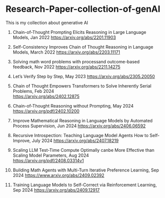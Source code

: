 # Research-Paper-collection-of-genAI

This is my collection about generative AI

1. Chain-of-Thought Prompting Elicits Reasoning in Large Language Models, Jan 2022
      https://arxiv.org/abs/2201.11903

2. Self-Consistency Improves Chain of Thought Reasoning in Language Models, March 2022
      https://arxiv.org/abs/2203.11171

3. Solving math word problems with processand outcome-based feedback, Nov 2022
      https://arxiv.org/abs/2211.14275

4. Let’s Verify Step by Step, May 2023
      https://arxiv.org/abs/2305.20050

5. Chain of Thought Empowers Transformers to Solve Inherently Serial Problems, Feb 2024   
      https://arxiv.org/abs/2402.12875

6. Chain-of-Thought Reasoning without Prompting, May 2024
      https://arxiv.org/pdf/2402.10200
           
7. Improve Mathematical Reasoning in Language Models by Automated Process Supervision, Jun 2024
      https://arxiv.org/abs/2406.06592

8. Recursive Introspection: Teaching Language Model Agents How to Self-Improve, July 2024
      https://arxiv.org/abs/2407.18219

9. Scaling LLM Test-Time Compute Optimally canbe More Effective than Scaling Model Parameters, Aug 2024
      https://arxiv.org/pdf/2408.03314v1

11. Building Math Agents with Multi-Turn Iterative Preference Learning, Sep 2024
      https://www.arxiv.org/abs/2409.02392

12. Training Language Models to Self-Correct via Reinforcement Learning, Sep 2024
     https://arxiv.org/abs/2409.12917
   
